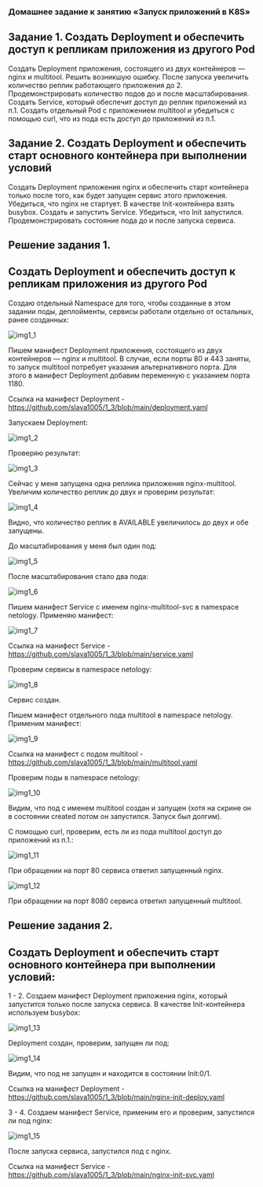 ### Домашнее задание к занятию «Запуск приложений в K8S»
## Задание 1. Создать Deployment и обеспечить доступ к репликам приложения из другого Pod
Создать Deployment приложения, состоящего из двух контейнеров — nginx и multitool. Решить возникшую ошибку.
После запуска увеличить количество реплик работающего приложения до 2.
Продемонстрировать количество подов до и после масштабирования.
Создать Service, который обеспечит доступ до реплик приложений из п.1.
Создать отдельный Pod с приложением multitool и убедиться с помощью curl, что из пода есть доступ до приложений из п.1.
## Задание 2. Создать Deployment и обеспечить старт основного контейнера при выполнении условий
Создать Deployment приложения nginx и обеспечить старт контейнера только после того, как будет запущен сервис этого приложения.
Убедиться, что nginx не стартует. В качестве Init-контейнера взять busybox.
Создать и запустить Service. Убедиться, что Init запустился.
Продемонстрировать состояние пода до и после запуска сервиса.

## Решение задания 1. 
## Создать Deployment и обеспечить доступ к репликам приложения из другого Pod

Создаю отдельный Namespace для того, чтобы созданные в этом задании поды, деплойменты, сервисы работали отдельно от остальных, ранее созданных:

![img1_1](https://github.com/user-attachments/assets/e1e2563f-5398-4737-a6e4-43f3be6d41a2)

Пишем манифест Deployment приложения, состоящего из двух контейнеров — nginx и multitool. 
В случае, если порты 80 и 443 заняты, то запуск multitool потребует указания альтернативного порта. Для этого в манифест 
Deployment добавим переменную с указанием порта 1180.

Ссылка на манифест Deployment - https://github.com/slava1005/1_3/blob/main/deployment.yaml

Запускаем Deployment:

![img1_2](https://github.com/user-attachments/assets/598ef5f7-849a-487d-9763-ab914fc003c3)

Проверяю результат:

![img1_3](https://github.com/user-attachments/assets/21c7c198-50ac-4657-8dc2-3d1615346df5)

Сейчас у меня запущена одна реплика приложения nginx-multitool. Увеличим количество реплик до двух и проверим результат:

![img1_4](https://github.com/user-attachments/assets/768cdaba-8cd7-4587-b84c-ca20f8f816f6)

Видно, что количество реплик в AVAILABLE увеличилось до двух и обе запущены.

До масштабирования у меня был один под:

![img1_5](https://github.com/user-attachments/assets/4a11821a-ca73-4953-8d39-f23ac01abbf4)

После масштабирования стало два пода:

![img1_6](https://github.com/user-attachments/assets/9d412ae2-6463-4cd2-9025-c90bb98cc2c9)

Пишем манифест Service с именем nginx-multitool-svc в namespace netology. Применяю манифест:

![img1_7](https://github.com/user-attachments/assets/71ad1285-b57e-4399-bcc7-6f2baa726daa)

Ссылка на манифест Service - https://github.com/slava1005/1_3/blob/main/service.yaml

Проверим сервисы в namespace netology:

![img1_8](https://github.com/user-attachments/assets/1fdbca05-a706-483a-82db-74db76f090cc)

Сервис создан.

Пишем манифест отдельного пода multitool в namespace netology. Применим манифест:

![img1_9](https://github.com/user-attachments/assets/2aa9e961-e16d-4fd1-9f56-83fdb9cead3b)

Ссылка на манифест с подом multitool - https://github.com/slava1005/1_3/blob/main/multitool.yaml

Проверим поды в namespace netology:

![img1_10](https://github.com/user-attachments/assets/afd8040e-3db9-49c9-9d6c-801d8f2727d9)

Видим, что под с именем multitool создан и запущен (хотя на скрине он в состоянии created потом он запустился.
Запуск был долгим).

С помощью curl, проверим, есть ли из пода multitool доступ до приложений из п.1.:

![img1_11](https://github.com/user-attachments/assets/39534195-6c43-4352-93c5-5bada0b0b116)

При обращении на порт 80 сервиса ответил запущенный nginx.

![img1_12](https://github.com/user-attachments/assets/09aec7f6-dbc6-48a5-b78c-1e3d0c8579c5)

При обращении на порт 8080 сервиса ответил запущенный multitool.

## Решение задания 2. 
## Создать Deployment и обеспечить старт основного контейнера при выполнении условий:

1 - 2. Создаем манифест Deployment приложения nginx, который запустится только после запуска сервиса. В качестве Init-контейнера используем busybox:

![img1_13](https://github.com/user-attachments/assets/fada2463-9708-4851-a0e7-14c7713f5b0d)

Deployment создан, проверим, запущен ли под:

![img1_14](https://github.com/user-attachments/assets/66d98910-0cb8-494a-a5c0-83c1be75569f)

Видим, что под не запущен и находится в состоянии Init:0/1.

Ссылка на манифест Deployment - https://github.com/slava1005/1_3/blob/main/nginx-init-deploy.yaml

3 - 4. Создаем манифест Service, применим его и проверим, запустился ли под nginx:

![img1_15](https://github.com/user-attachments/assets/eddcbbd7-2b03-4381-8407-552e4e45aa15)

После запуска сервиса, запустился под с nginx.

Ссылка на манифест Service - https://github.com/slava1005/1_3/blob/main/nginx-init-svc.yaml
